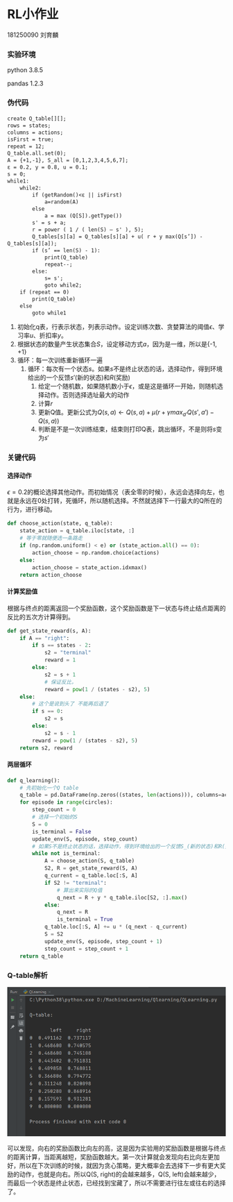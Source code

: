 # RL小作业

181250090 刘育麟

### 实验环境

python 3.8.5

pandas 1.2.3

### 伪代码

```
create Q_table[][];
rows = states;
columns = actions; 
isFirst = true; 
repeat = 12;
Q_table.all.set(0);
A = {+1,-1}, S_all = [0,1,2,3,4,5,6,7]; 
ε = 0.2, y = 0.8, u = 0.1;
s = 0;
while1:
    while2:
        if (getRandom()<ε || isFirst) 
 	        a=random(A)
        else
 	        a = max (Q[S]).getType())
        s' = s + a;
        r = power ( 1 / ( len(S) – s' ), 5);
        Q_tables[s][a] = Q_tables[s][a] + u( r + y max(Q[s’]) - Q_tables[s][a]);
        if (s’ == len(S) - 1):
	        print(Q_table)
 	        repeat--;
        else:
 	        s= s';
 	        goto while2;
    if (repeat == 0)
 	    print(Q_table)
    else
 	    goto while1
```

1. 初始化q表，行表示状态，列表示动作。设定训练次数、贪婪算法的阈值$\epsilon$、学习率$u$、折扣率$y$。
2. 根据状态的数量产生状态集合$S$，设定移动方式$a$，因为是一维，所以是{-1, +1}
3. 循环：每一次训练重新循环一遍
   1. 循环：每次有一个状态$s$。如果$s$不是终止状态的话，选择动作，得到环境给出的一个反馈$s'$(新的状态)和$R$(奖励)
      1. 给定一个随机数，如果随机数小于$\epsilon$，或是这是循环一开始，则随机选择动作。否则选择选址最大的动作
      2. 计算$r$
      3. 更新Q值。更新公式为$Q(s,a) \leftarrow Q(s, a) + \mu (r + \gamma max_{a'} Q(s', a') - Q(s, a))$
      4. 判断是不是一次训练结束，结束则打印Q表，跳出循环，不是则将$s$变为$s'$

### 关键代码

#### 选择动作

$\epsilon = 0.2$的概论选择其他动作。而初始情况（表全零的时候），永远会选择向左，也就是永远在0处打转，死循环，所以随机选择。不然就选择下一行最大的Q所在的行为，进行移动。

```python
def choose_action(state, q_table):
    state_action = q_table.iloc[state, :]
    # 等于零就随便选一条路走
    if (np.random.uniform() < e) or (state_action.all() == 0):
        action_choose = np.random.choice(actions)
    else:
        action_choose = state_action.idxmax()
    return action_choose
```

#### 计算奖励值

根据与终点的距离返回一个奖励函数，这个奖励函数是下一状态与终止结点距离的反比的五次方计算得到。

```python
def get_state_reward(s, A):
    if A == "right":
        if s == states - 2:
            s2 = "terminal"
            reward = 1
        else:
            s2 = s + 1
            # 保证反比，
            reward = pow(1 / (states - s2), 5)
    else:
        # 这个是说到头了 不能再后退了
        if s == 0:
            s2 = s
        else:
            s2 = s - 1
        reward = pow(1 / (states - s2), 5)
    return s2, reward
```

#### 两层循环

```python
def q_learning():
    # 先初始化一个Q table
    q_table = pd.DataFrame(np.zeros((states, len(actions))), columns=actions)
    for episode in range(circles):
        step_count = 0
        # 选择一个初始的S
        S = 0
        is_terminal = False
        update_env(S, episode, step_count)
        # 如果S不是终止状态的话，选择动作，得到环境给出的一个反馈S_(新的状态)和R(奖励)
        while not is_terminal:
            A = choose_action(S, q_table)
            S2, R = get_state_reward(S, A)
            q_current = q_table.loc[:S, A]
            if S2 != "terminal":
                # 算出来实际的Q值
                q_next = R + y * q_table.iloc[S2, :].max()
            else:
                q_next = R
                is_terminal = True
            q_table.loc[:S, A] += u * (q_next - q_current)
            S = S2
            update_env(S, episode, step_count + 1)
            step_count = step_count + 1
    return q_table
```

### Q-table解析

![img](assets/CLSLD{7N{WE_P5%ZE{XLZC.png)

可以发现，向右的奖励函数比向左的高，这是因为实验用的奖励函数是根据与终点的距离计算，当距离越短，奖励函数越大。第一次计算就会发现向右比向左更加好，所以在下次训练的时候，就因为贪心策略，更大概率会去选择下一步有更大奖励的动作，也就是向右。所以Q(S, right)的会越来越多，Q(S, left)会越来越少，而最后一个状态是终止状态，已经找到宝藏了，所以不需要进行往左或往右的选择了。